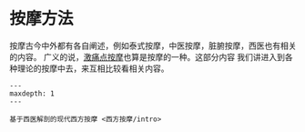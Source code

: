 # 按摩方法

按摩古今中外都有各自阐述，例如泰式按摩，中医按摩，脏腑按摩，西医也有相关的内容。
广义的说，[激痛点按摩](../trigger_points/intro)也算是按摩的一种。这部分内容
我们讲进入到各种理论的按摩中去，来互相比较看相关内容。

```{toctree}
---
maxdepth: 1
---

基于西医解剖的现代西方按摩 <西方按摩/intro>
```